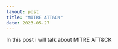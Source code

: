 ```yaml
---
layout: post
title: "MITRE ATT&CK"
date: 2023-05-27
---
```


In this post i will talk about MITRE ATT&CK 